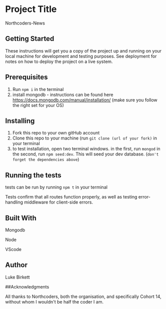 # Project Title

Northcoders-News

## Getting Started

These instructions will get you a copy of the project up and running on your local machine for development and testing purposes. See deployment for notes on how to deploy the project on a live system.

## Prerequisites

1.  Run `npm i` in the terminal
2.  install mongodb - instructions can be found here https://docs.mongodb.com/manual/installation/ (make sure you follow the right set for your OS)

## Installing

1.  Fork this repo to your own gitHub account
2.  Clone this repo to your machine (run `git clone (url of your fork)` in your terminal
3.  to test installation, open two terminal windows. in the first, run `mongod` in the second, run `npm seed:dev`. This will seed your dev database. (`don't forget the dependencies above`)

## Running the tests

tests can be run by running `npm t` in your terminal

Tests confirm that all routes function properly, as well as testing error-handling middleware for client-side errors.

## Built With

Mongodb

Node

VScode

## Author

Luke Birkett

##Acknowledgments

All thanks to Northcoders, both the organisation,
and specifically Cohort 14,
without whom I wouldn't be half the coder I am.
